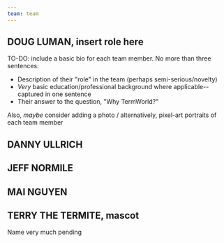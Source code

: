 ```yaml
---
team: team
---
```


## DOUG LUMAN, insert role here
TO-DO: include a basic bio for each team member. No more than three sentences:

* Description of their "role" in the team (perhaps semi-serious/novelty)
* *Very* basic education/professional background where applicable--captured in one sentence
* Their answer to the question, "Why TermWorld?"

Also, *maybe* consider adding a photo / alternatively, pixel-art portraits of each team member
## DANNY ULLRICH

## JEFF NORMILE

## MAI NGUYEN

## TERRY THE TERMITE, mascot
Name very much pending